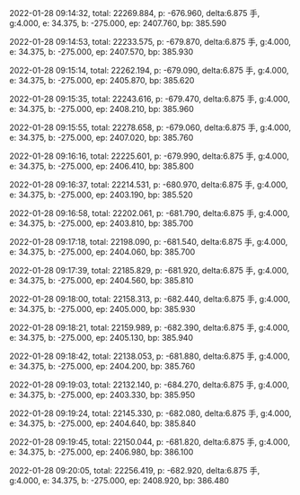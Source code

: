 2022-01-28 09:14:32, total: 22269.884, p: -676.960, delta:6.875 手, g:4.000, e: 34.375, b: -275.000, ep: 2407.760, bp: 385.590

2022-01-28 09:14:53, total: 22233.575, p: -679.870, delta:6.875 手, g:4.000, e: 34.375, b: -275.000, ep: 2407.570, bp: 385.930

2022-01-28 09:15:14, total: 22262.194, p: -679.090, delta:6.875 手, g:4.000, e: 34.375, b: -275.000, ep: 2405.870, bp: 385.620

2022-01-28 09:15:35, total: 22243.616, p: -679.470, delta:6.875 手, g:4.000, e: 34.375, b: -275.000, ep: 2408.210, bp: 385.960

2022-01-28 09:15:55, total: 22278.658, p: -679.060, delta:6.875 手, g:4.000, e: 34.375, b: -275.000, ep: 2407.020, bp: 385.760

2022-01-28 09:16:16, total: 22225.601, p: -679.990, delta:6.875 手, g:4.000, e: 34.375, b: -275.000, ep: 2406.410, bp: 385.800

2022-01-28 09:16:37, total: 22214.531, p: -680.970, delta:6.875 手, g:4.000, e: 34.375, b: -275.000, ep: 2403.190, bp: 385.520

2022-01-28 09:16:58, total: 22202.061, p: -681.790, delta:6.875 手, g:4.000, e: 34.375, b: -275.000, ep: 2403.810, bp: 385.700

2022-01-28 09:17:18, total: 22198.090, p: -681.540, delta:6.875 手, g:4.000, e: 34.375, b: -275.000, ep: 2404.060, bp: 385.700

2022-01-28 09:17:39, total: 22185.829, p: -681.920, delta:6.875 手, g:4.000, e: 34.375, b: -275.000, ep: 2404.560, bp: 385.810

2022-01-28 09:18:00, total: 22158.313, p: -682.440, delta:6.875 手, g:4.000, e: 34.375, b: -275.000, ep: 2405.000, bp: 385.930

2022-01-28 09:18:21, total: 22159.989, p: -682.390, delta:6.875 手, g:4.000, e: 34.375, b: -275.000, ep: 2405.130, bp: 385.940

2022-01-28 09:18:42, total: 22138.053, p: -681.880, delta:6.875 手, g:4.000, e: 34.375, b: -275.000, ep: 2404.200, bp: 385.760

2022-01-28 09:19:03, total: 22132.140, p: -684.270, delta:6.875 手, g:4.000, e: 34.375, b: -275.000, ep: 2403.330, bp: 385.950

2022-01-28 09:19:24, total: 22145.330, p: -682.080, delta:6.875 手, g:4.000, e: 34.375, b: -275.000, ep: 2404.640, bp: 385.840

2022-01-28 09:19:45, total: 22150.044, p: -681.820, delta:6.875 手, g:4.000, e: 34.375, b: -275.000, ep: 2406.980, bp: 386.100

2022-01-28 09:20:05, total: 22256.419, p: -682.920, delta:6.875 手, g:4.000, e: 34.375, b: -275.000, ep: 2408.920, bp: 386.480